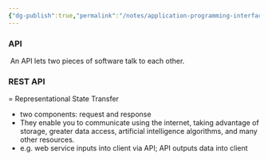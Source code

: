 ```yaml
---
{"dg-publish":true,"permalink":"/notes/application-programming-interfaces-api/"}
---
```



### API
 An API lets two pieces of software talk to each other.
 
### REST API
= Representational State Transfer 
- two components: request and response
- They enable you to communicate using the internet, taking advantage of storage, greater data access, artificial intelligence algorithms, and many other resources.
- e.g. web service inputs into client via API; API outputs data into client
